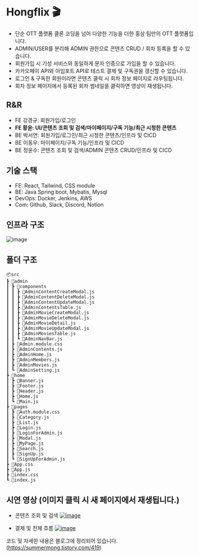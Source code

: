 # Hongflix 🎬
- 단순 OTT 플랫폼 클론 코딩을 넘어 다양한 기능을 더한 홍삼 팀만의 OTT 플랫폼입니다.
- ADMIN/USER를 분리해 ADMIN 권한으로 콘텐츠 CRUD / 회차 등록을 할 수 있습니다.
- 회원가입 시 기성 서비스와 동일하게 문자 인증으로 가입을 할 수 있습니다.
- 카카오페이 API와 아임포트 API로 테스트 결제 및 구독권을 갱신할 수 있습니다.
- 로그인 & 구독한 회원이라면 콘텐츠 클릭 시 회차 정보 페이지로 라우팅됩니다.
- 회차 정보 페이지에서 등록된 회차 썸네일을 클릭하면 영상이 재생됩니다.

## R&R
- FE 강경규: 회원가입/로그인
- **FE 황윤: UI/콘텐츠 조회 및 검색/마이페이지/구독 기능/최근 시청한 콘텐츠**
- BE 박서연: 회원가입/로그인/최근 시청한 콘텐츠/인프라 및 CICD
- BE 이동우: 마이페이지/구독 기능/인프라 및 CICD
- BE 정윤수: 콘텐츠 조회 및 검색/ADMIN 콘텐츠 CRUD/인프라 및 CICD

## 기술 스택
- FE: React, Tailwind, CSS module
- BE: Java Spring boot, Mybatis, Mysql
- DevOps: Docker, Jenkins, AWS
- Com: Github, Slack, Discord, Notion

## 인프라 구조
![image](https://img1.daumcdn.net/thumb/R1280x0/?scode=mtistory2&fname=https%3A%2F%2Fblog.kakaocdn.net%2Fdn%2Fu8Jl4%2FbtssCvrvZge%2FPBg9E2pQldeEZxJVsKtpqk%2Fimg.png)

## 폴더 구조
```plaintext
📦src
┣ 📂admin
┃ ┣ 📂components
┃ ┃ ┣ 📜AdminContentCreateModal.js
┃ ┃ ┣ 📜AdminContentDeleteModal.js
┃ ┃ ┣ 📜AdminContentUpdateModal.js
┃ ┃ ┣ 📜AdminContentsTable.js
┃ ┃ ┣ 📜AdminMovieCreateModal.js
┃ ┃ ┣ 📜AdminMovieDeleteModal.js
┃ ┃ ┣ 📜AdminMovieDetail.js
┃ ┃ ┣ 📜AdminMovieUpdateModal.js
┃ ┃ ┣ 📜AdminMoviesTable.js
┃ ┃ ┗ 📜AdminNavBar.js
┃ ┣ 📜Admin.module.css
┃ ┣ 📜AdminContents.js
┃ ┣ 📜AdminHome.js
┃ ┣ 📜AdminMembers.js
┃ ┣ 📜AdminMovies.js
┃ ┗ 📜AdminSetting.js
┣ 📂home
┃ ┣ 📜Banner.js
┃ ┣ 📜Footer.js
┃ ┣ 📜Header.js
┃ ┣ 📜Home.js
┃ ┗ 📜Main.js
┣ 📂pages
┃ ┣ 📜Auth.module.css
┃ ┣ 📜Category.js
┃ ┣ 📜List.js
┃ ┣ 📜Login.js
┃ ┣ 📜LoginForAdmin.js
┃ ┣ 📜Modal.js
┃ ┣ 📜MyPage.js
┃ ┣ 📜Search.js
┃ ┣ 📜SignUp.js
┃ ┗ 📜SignUpForAdmin.js
┣ 📜App.css
┣ 📜App.js
┣ 📜index.css
┗ 📜index.js
```

## 시연 영상 (이미지 클릭 시 새 페이지에서 재생됩니다.)
- 콘텐츠 조회 및 검색
[![image](https://img1.daumcdn.net/thumb/R1280x0/?scode=mtistory2&fname=https%3A%2F%2Fblog.kakaocdn.net%2Fdn%2F6rIkz%2FbtsyHbVKiIF%2FO7FmFC2w8Ru7EcO8KTkIb0%2Fimg.png)](https://tv.kakao.com/v/442042525)

- 결제 및 전체 흐름
[![image](https://img1.daumcdn.net/thumb/R1280x0/?scode=mtistory2&fname=https%3A%2F%2Fblog.kakaocdn.net%2Fdn%2Fcxkffw%2FbtsyGqlmgVm%2FBwW9bcFiI7ygctrXarxgkk%2Fimg.png)](https://tv.kakao.com/v/442042915)

코드 및 자세한 내용은 블로그에 정리되어 있습니다. (https://summermong.tistory.com/419)
